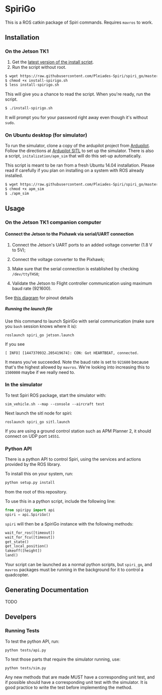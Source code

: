# SpiriGo

This is a ROS catkin package of Spiri commands. Requires `mavros` to work.

## Installation

### On the Jetson TK1

1. Get the [latest version of the install script](https://github.com/Pleiades-Spiri/spiri_go/blob/master/install-spirigo.sh).
2. Run the script without root.

```bash
$ wget https://raw.githubusercontent.com/Pleiades-Spiri/spiri_go/master/install-spirigo.sh
$ chmod +x install-spirigo.sh
$ less install-spirigo.sh
```

This will give you a chance to read the script. When you're ready, run the script.

```bash
$ ./install-spirigo.sh
```
It will prompt you for your password right away even though it's without `sudo`. 

### On Ubuntu desktop (for simulator)

To run the simulator, clone a copy of the ardupilot project from [Ardupilot][]. Follow the directions at [Ardupilot SITL][] to set up the simulator. There is also a script, `initalization/apm_sim` that will do this set-up automatically. 

This script is meant to be ran from a fresh Ubuntu 14.04 installation. Please read if carefully if you plan on installing on a system with ROS already installed.

```bash
$ wget https://raw.githubusercontent.com/Pleiades-Spiri/spiri_go/master/initialize/apm_sim
$ chmod +x apm_sim
$ ./apm_sim
```

## Usage 

### On the Jetson TK1 companion computer

#### Connect the Jetson to the Pixhawk via serial/UART connection

1. Connect the Jetson's UART ports to an added voltage converter (1.8 V to 5V);

2. Connect the voltage converter to the Pixhawk;

3. Make sure that the serial connection is established by checking `/dev/ttyTHS0`;

4. Validate the Jetson to Flight controller communication using maximum baud rate (921600).

See [this diagram](https://drive.google.com/open?id=0BxXn6LyBxnG6b01mc1N5X2diVlU) for pinout details

##### Running the launch file

Use this command to launch SpiriGo with serial communication (make sure you `bash` session knows where it is): 

```
roslaunch spiri_go jetson.launch
```

If you see 

```
[ INFO] [1447370932.205419674]: CON: Got HEARTBEAT, connected.
```

It means you've succeeded. Note the baud rate is set to `921600` because that's the highest allowed by `mavros`. We're looking into increasing this to `1500000` maybe if we really need to.

### In the simulator

To test Spiri ROS package, start the simulator with:

```
sim_vehicle.sh --map --console --aircraft test
```

Next launch the sitl node for spiri:

```
roslaunch spiri_go sitl.launch
```

If you are using a ground control station such as APM Planner 2, it should connect on UDP port `14551`.

[ardupilot]: <href="https://github.com/diydrones/ardupilot>
[ardupilot sitl]: <http://dev.ardupilot.com/wiki/sitl-simulator-software-in-the-loop/>

### Python API

There is a python API to control Spiri, using the services and actions provided by the ROS library.

To install this on your system, run:

```bash
python setup.py install
```

from the root of this repository.

To use this in a python script, include the following line:

```python
from spiripy import api
spiri = api.SpiriGo()
```

`spiri` will then be a SpiriGo instance with the following methods:

```python
wait_for_ros([timeout])
wait_for_fcu([timeout])
get_state()
get_local_position()
takeoff([height])
land()
```

Your script can be launched as a normal python scripts, but `spiri_go`, and `mavros` packages must be running in the background for it to control a quadcopter.

## Generating Documentation

TODO

## Develpers

### Running Tests

To test the python API, run:

```
python tests/api.py
```

To test those parts that require the simulator running, use:

```
python tests/sim.py
```

Any new methods that are made MUST have a corresponding unit test, and if possible should have a corresponding unit test with the simulator. It is good practice to write the test before implementing the method.
